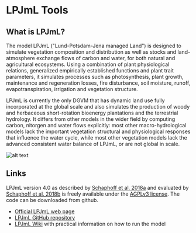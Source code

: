 # LPJmL Tools 

## What is LPJmL?

The model LPJmL ("Lund-Potsdam-Jena managed Land") is designed to simulate vegetation composition and distribution as well as stocks and land-atmosphere exchange flows of carbon and water, for both natural and agricultural ecosystems. Using a combination of plant physiological relations, generalized empirically established functions and plant trait parameters, it simulates processes such as photosynthesis, plant growth, maintenance and regeneration losses, fire disturbance, soil moisture, runoff, evapotranspiration, irrigation and vegetation structure.

LPJmL is currently the only DGVM that has dynamic land use fully incorporated at the global scale and also simulates the production of woody and herbaceous short-rotation bioenergy plantations and the terrestrial hydrology. It differs from other models in the wider field by computing carbon, nitorgen and water flows explicitly: most other macro-hydrological models lack the important vegetation structural and physiological responses that influence the water cycle, while most other vegetation models lack the advanced consistent water balance of LPJmL, or are not global in scale.

![alt text](https://www.pik-potsdam.de/research/projects/activities/biosphere-water-modelling/images/LPJmL_gridcell_blanc2.png "Each grid cell in LPJmL simulations can consist of indivudual land use types or a mosaic of variable fractions of different agricultural lands and natural vegetation. Original image: PIK")

## Links

LPJmL version 4.0 as described by [Schaphoff et al. 2018a](http://dx.doi.org/10.5194/gmd-2017-145) and evaluated by [Schaphoff et al. 2018b](http://dx.doi.org/10.5194/gmd-2017-146) is freely available under the [AGPLv3 license](https://www.gnu.org/licenses/agpl-3.0.en.html). The code can be downloaded from github. 

* [Official LPJmL web page](https://www.pik-potsdam.de/research/projects/activities/biosphere-water-modelling/lpjml/lpjml)
* [LPJmL GitHub repository](https://github.com/PIK-LPJmL/LPJmL)
* [LPJmL Wiki](https://github.com/PIK-LPJmL/LPJmL/wiki) with practical information on how to run the model

